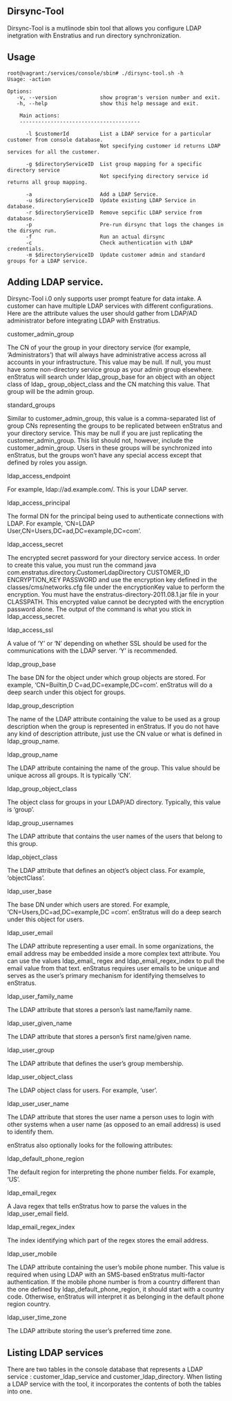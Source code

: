 ## Dirsync-Tool
Dirsync-Tool is a mutlinode sbin tool that allows you configure LDAP inetgration with Enstratius and run directory synchronization.

## Usage

```
root@vagrant:/services/console/sbin# ./dirsync-tool.sh -h
Usage: -action

Options:
   -v, --version              show program's version number and exit.
   -h, --help                 show this help message and exit.

    Main actions:
    ---------------------------------------

      -l $customerId          List a LDAP service for a particular customer from console database.
                              Not specifying customer id returns LDAP services for all the customer.

      -g $directoryServiceID  List group mapping for a specific directory service
                              Not specifying directory service id returns all group mapping.

      -a                      Add a LDAP Service. 
      -u $directoryServiceID  Update existing LDAP Service in database. 
      -r $directoryServiceID  Remove sepcific LDAP service from database. 
      -p                      Pre-run dirsync that logs the changes in the dirsync run. 
      -f                      Run an actual dirsync
      -c                      Check authentication with LDAP credentials.
      -m $directoryServiceID  Update customer admin and standard groups for a LDAP service.

```

## Adding LDAP service.
Dirsync-Tool i.0 only supports user prompt feature for data intake. A customer can have multiple LDAP services with different configurations. Here are the attribute values the user should gather from LDAP/AD administrator before integrating LDAP with Enstratius.

customer_admin_group

The CN of your the group in your directory service (for example, ‘Administrators’) that will always have administrative access across all accounts in your infrastructure. This value may be null. If null, you must have some non-directory service group as your admin group elsewhere. enStratus will search under ldap_group_base for an object with an object class of ldap_ group_object_class and the CN matching this value. That group will be the admin group.

standard_groups

Similar to customer_admin_group, this value is a comma-separated list of group CNs representing the groups to be replicated between enStratus and your directory service. This may be null if you are just replicating the customer_admin_group. This list should not, however, include the customer_admin_group. Users in these groups will be synchronized into enStratus, but the groups won’t have any special access except that defined by roles you assign.

ldap_access_endpoint

For example, ldap://ad.example.com/. This is your LDAP server.

ldap_access_principal

The formal DN for the principal being used to authenticate connections with LDAP. For example, ‘CN=LDAP User,CN=Users,DC=ad,DC=example,DC=com’.

ldap_access_secret

The encrypted secret password for your directory service access. In order to create this
value, you must run the command java com.enstratus.directory.CustomerLdapDirectory CUSTOMER_ID ENCRYPTION_KEY PASSWORD and use the encryption key defined in the classes/cms/networks.cfg file under the encryptionKey value to perform the encryption. You must have the enstratus-directory-2011.08.1.jar file in your CLASSPATH. This encrypted value cannot be decrypted with the encryption password alone. The output of the command is what you stick in ldap_access_secret.

ldap_access_ssl

A value of ‘Y’ or ‘N’ depending on whether SSL should be used for the communications with the LDAP server. ‘Y’ is recommended.

ldap_group_base

The base DN for the object under which group objects are stored. For example, ‘CN=Builtin,D C=ad,DC=example,DC=com’. enStratus will do a deep search under this object for groups.

ldap_group_description

The name of the LDAP attribute containing the value to be used as a group description when the group is represented in enStratus. If you do not have any kind of description attribute, just use the CN value or what is defined in ldap_group_name.

ldap_group_name

The LDAP attribute containing the name of the group. This value should be unique across all groups. It is typically ‘CN’.

ldap_group_object_class

The object class for groups in your LDAP/AD directory. Typically, this value is ‘group’.

ldap_group_usernames

The LDAP attribute that contains the user names of the users that belong to this group.

ldap_object_class

The LDAP attribute that defines an object’s object class. For example, ‘objectClass’.

ldap_user_base

The base DN under which users are stored. For example, ‘CN=Users,DC=ad,DC=example,DC =com’. enStratus will do a deep search under this object for users.

ldap_user_email

The LDAP attribute representing a user email. In some organizations, the email address may be embedded inside a more complex text attribute. You can use the values ldap_email_ regex and ldap_email_regex_index to pull the email value from that text. enStratus requires user emails to be unique and serves as the user’s primary mechanism for identifying themselves to enStratus.

ldap_user_family_name

The LDAP attribute that stores a person’s last name/family name.

ldap_user_given_name

The LDAP attribute that stores a person’s first name/given name.

ldap_user_group

The LDAP attribute that defines the user’s group membership.

ldap_user_object_class

The LDAP object class for users. For example, ‘user’.

ldap_user_user_name

The LDAP attribute that stores the user name a person uses to login with other systems when a user name (as opposed to an email address) is used to identify them.


enStratus also optionally looks for the following attributes:

ldap_default_phone_region

The default region for interpreting the phone number fields. For example, ‘US’.

ldap_email_regex

A Java regex that tells enStratus how to parse the values in the ldap_user_email field.

ldap_email_regex_index

The index identifying which part of the regex stores the email address.

ldap_user_mobile

The LDAP attribute containing the user’s mobile phone number. This value is required when using LDAP with an SMS-based enStratus multi-factor authentication. If the mobile phone number is from a country different than the one defined by ldap_default_phone_region, it should start with a country code. Otherwise, enStratus will interpret it as belonging in the default phone region country.

ldap_user_time_zone

The LDAP attribute storing the user’s preferred time zone.


## Listing LDAP services

There are two tables in the console database that represents a LDAP service : customer_ldap_service and customer_ldap_directory. When listing a LDAP service with the tool, it incorporates the contents of both the tables into one. 
